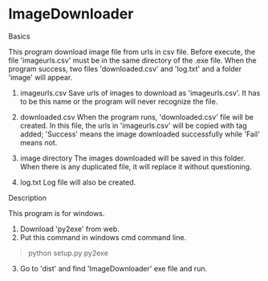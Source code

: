 # ImageDownloader

Basics

This program download image file from urls in csv file.
Before execute, the file 'imageurls.csv' must be in the same directory of the .exe file.
When the program success, two files 'downloaded.csv' and 'log.txt' and a folder 'image' will appear.

1.	imageurls.csv
  Save urls of images to download as 'imageurls.csv'.
  It has to be this name or the program will never recognize the file.
  
2.	downloaded.csv
  When the program runs, 'downloaded.csv' file will be created.
  In this file, the urls in 'imageurls.csv' will be copied with tag added; 'Success' means the image downloaded successfully while 'Fail' means not.
  
3.	image directory
  The images downloaded will be saved in this folder.
  When there is any duplicated file, it will replace it without questioning.

4.	log.txt
  Log file will also be created.


Description

This program is for windows.
1. Download 'py2exe' from web.
2. Put this command in windows cmd command line.
  > python setup.py py2exe
3. Go to 'dist' and find 'ImageDownloader' exe file and run.
